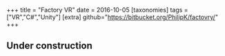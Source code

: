 +++
title = "Factory VR"
date = 2016-10-05
[taxonomies]
tags = ["VR","C#","Unity"]
[extra]
github="https://bitbucket.org/PhilipK/factovry/"
+++

## Under construction